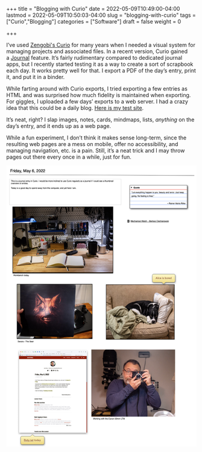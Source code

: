 +++
title = "Blogging with Curio"
date = 2022-05-09T10:49:00-04:00
lastmod = 2022-05-09T10:50:03-04:00
slug = "blogging-with-curio"
tags = ["Curio","Blogging"]
categories = ["Software"]
draft = false
weight = 0

+++

I’ve used [Zengobi's Curio](https://www.zengobi.com/curio/) for many years when I needed a visual system for managing projects and associated files. In a recent version, Curio gained a [Journal](https://www.zengobi.com/curio/docs/18/journal/?) feature. It’s fairly rudimentary compared to dedicated journal apps, but I recently started testing it as a way to create a sort of scrapbook each day. It works pretty well for that. I export a PDF of the day’s entry, print it, and put it in a binder.

While farting around with Curio exports, I tried exporting a few entries as HTML and was surprised how much fidelity is maintained when exporting. For giggles, I uploaded a few days’ exports to a web server. I had a crazy idea that this could be a daily blog. [Here is my test site](https://curio.baty.net/2022/).

It’s neat, right? I slap images, notes, cards, mindmaps, lists, _anything_ on the day’s entry, and it ends up as a web page.

While a fun experiment, I don’t think it makes sense long-term, since the resulting web pages are a mess on mobile, offer no accessibility, and managing navigation, etc. is a pain. Still, it’s a neat trick and I may throw pages out there every once in a while, just for fun.

![Curio Journal Page](20220507-CurioJournal.png)

[//]: # "Exported with love from a post written in Org mode"
[//]: # "- https://github.com/kaushalmodi/ox-hugo"
